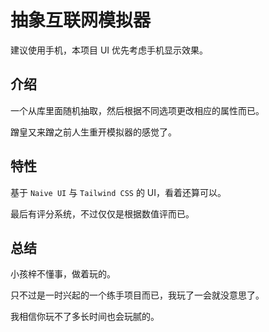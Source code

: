 # 抽象互联网模拟器

建议使用手机，本项目 UI 优先考虑手机显示效果。

## 介绍

一个从库里面随机抽取，然后根据不同选项更改相应的属性而已。

蹭皇又来蹭之前人生重开模拟器的感觉了。

## 特性

基于 `Naive UI` 与 `Tailwind CSS` 的 UI，看着还算可以。

最后有评分系统，不过仅仅是根据数值评而已。

## 总结

小孩梓不懂事，做着玩的。

只不过是一时兴起的一个练手项目而已，我玩了一会就没意思了。

我相信你玩不了多长时间也会玩腻的。

